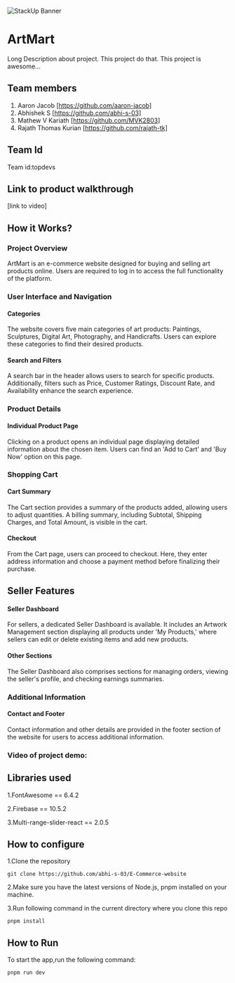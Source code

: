 ![StackUp Banner](https://tinkerhub.frappe.cloud/files/stackup%20banner.jpeg)
# ArtMart
Long Description about project. This project do that. This project is awesome...
## Team members
1. Aaron Jacob [https://github.com/aaron-jacob]
2. Abhishek S [https://github.com/abhi-s-03]
3. Mathew V Kariath [https://github.com/MVK2803]
4. Rajath Thomas Kurian [https://github.com/rajath-tk]
## Team Id
Team id:topdevs
## Link to product walkthrough
[link to video]
## How it Works?

### Project Overview
ArtMart is an e-commerce website designed for buying and selling art products online. Users are required to log in to access the full functionality of the platform.

### User Interface and Navigation
#### Categories
The website covers five main categories of art products: Paintings, Sculptures, Digital Art, Photography, and Handicrafts. Users can explore these categories to find their desired products.

#### Search and Filters
A search bar in the header allows users to search for specific products. Additionally, filters such as Price, Customer Ratings, Discount Rate, and Availability enhance the search experience.

### Product Details
#### Individual Product Page
Clicking on a product opens an individual page displaying detailed information about the chosen item. Users can find an 'Add to Cart' and 'Buy Now' option on this page.

### Shopping Cart
#### Cart Summary
The Cart section provides a summary of the products added, allowing users to adjust quantities. A billing summary, including Subtotal, Shipping Charges, and Total Amount, is visible in the cart.

#### Checkout
From the Cart page, users can proceed to checkout. Here, they enter address information and choose a payment method before finalizing their purchase.

## Seller Features
#### Seller Dashboard
For sellers, a dedicated Seller Dashboard is available. It includes an Artwork Management section displaying all products under 'My Products,' where sellers can edit or delete existing items and add new products.

#### Other Sections
The Seller Dashboard also comprises sections for managing orders, viewing the seller's profile, and checking earnings summaries.

### Additional Information
#### Contact and Footer
Contact information and other details are provided in the footer section of the website for users to access additional information.

### Video of project demo:
## Libraries used
1.FontAwesome == 6.4.2

2.Firebase == 10.5.2

3.Multi-range-slider-react == 2.0.5

## How to configure
1.Clone the repository
``````
git clone https://github.com/abhi-s-03/E-Commerce-website
``````
2.Make sure you have the latest versions of Node.js, pnpm installed on your machine.

3.Run following command in the current directory where you clone this repo
 ``````
 pnpm install
 ``````
## How to Run
To start the app,run the following command:
``````
pnpm run dev
``````
